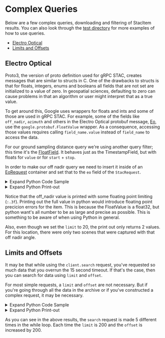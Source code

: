 # Complex Queries
Below are a few complex queries, downloading and filtering of StacItem results. You can also look through the [test directory](./test) for more examples of how to use queries.

- [Electro Optical](#electro-optical)
- [Limits and Offsets](#limits-and-offsets)

## Electro Optical
Proto3, the version of proto definition used for gRPC STAC, creates messages that are similar to structs in C. One of the drawbacks to structs is that for floats, integers, enums and booleans all fields that are not set are initialized to a value of zero. In geospatial sciences, defaulting to zero can cause problems in that an algorithm or user might interpret that as a true value. 

To get around this, Google uses wrappers for floats and ints and some of those are used in gRPC STAC. For example, some of the fields like `off_nadir`, `azimuth` and others in the Electro Optical protobuf message, [Eo](https://geo-grpc.github.io/api/#epl.protobuf.Eo), use the `google.protobuf.FloatValue` wrapper. As a consequence, accessing those values requires calling `field_name.value` instead of `field_name` to access the data.

For our ground sampling distance query we're using another query filter; this time it's the [FloatField](https://geo-grpc.github.io/api/#epl.protobuf.FloatField). It behaves just as the TimestampField, but with floats for `value` or for `start` + `stop`.

In order to make our off nadir query we need to insert it inside of an [EoRequest](https://geo-grpc.github.io/api/#epl.protobuf.EoRequest) container and set that to the `eo` field of the `StacRequest`.






<details><summary>Expand Python Code Sample</summary>


```python
from datetime import datetime, timezone
from nsl.stac.client import NSLClient
from nsl.stac import StacRequest, GeometryData, SpatialReferenceData, EoRequest, Eo, FloatField
from nsl.stac.enum import FieldRelationship

# create our off_nadir query to only return data captured with an angle of less than or 
# equal to 10 degrees
off_nadir = FloatField(value=10.0, rel_type=FieldRelationship.LT_OR_EQ)
# create an eo_request container
eo_request = EoRequest(off_nadir=off_nadir)
# define ourselves a point in Texas
ut_stadium_wkt = "POINT(-97.7323317 30.2830764)"
geometry_data = GeometryData(wkt=ut_stadium_wkt, sr=SpatialReferenceData(wkid=4326))
# create a StacRequest with geometry, eo_request and a limit of 20
stac_request = StacRequest(geometry=geometry_data, eo=eo_request, limit=20)

# get a client interface to the gRPC channel
client = NSLClient()
for stac_item in client.search(stac_request):
    print("{0} STAC item '{1}' from {2}\nhas a off_nadir {3:.3f}, which should be less than or "
          "equal to requested off_nadir {4}: confirmed {5}".format(
        Eo.Constellation.Name(stac_item.eo.constellation),
        stac_item.id,
        datetime.fromtimestamp(stac_item.observed.seconds, tz=timezone.utc).isoformat(),
        stac_item.eo.off_nadir.value,
        off_nadir.value,
        True))
```


</details>




<details><summary>Expand Python Print-out</summary>


```text
    nsl client connecting to stac service at: api.nearspacelabs.net:9090
    
    attempting NSL authentication against api.nearspacelabs.net
    fetching new authorization in 3540 seconds
    SWIFT STAC item '20200703T174443Z_650_POM1_ST2_P' from 2020-07-03T17:44:43+00:00
    has a off_nadir 1.980, which should be less than or equal to requested off_nadir 10.0: confirmed True
    SWIFT STAC item '20200703T174028Z_513_POM1_ST2_P' from 2020-07-03T17:40:28+00:00
    has a off_nadir 9.310, which should be less than or equal to requested off_nadir 10.0: confirmed True
    SWIFT STAC item '20200703T174021Z_509_POM1_ST2_P' from 2020-07-03T17:40:21+00:00
    has a off_nadir 8.052, which should be less than or equal to requested off_nadir 10.0: confirmed True
    SWIFT STAC item '20190822T183518Z_746_POM1_ST2_P' from 2019-08-22T18:35:18+00:00
    has a off_nadir 9.423, which should be less than or equal to requested off_nadir 10.0: confirmed True
    SWIFT STAC item '20190822T183510Z_742_POM1_ST2_P' from 2019-08-22T18:35:10+00:00
    has a off_nadir 9.349, which should be less than or equal to requested off_nadir 10.0: confirmed True
    SWIFT STAC item '20190821T180042Z_568_POM1_ST2_P' from 2019-08-21T18:00:42+00:00
    has a off_nadir 9.685, which should be less than or equal to requested off_nadir 10.0: confirmed True
    SWIFT STAC item '20190821T180028Z_561_POM1_ST2_P' from 2019-08-21T18:00:28+00:00
    has a off_nadir 8.978, which should be less than or equal to requested off_nadir 10.0: confirmed True
    SWIFT STAC item '20190821T180002Z_548_POM1_ST2_P' from 2019-08-21T18:00:02+00:00
    has a off_nadir 9.282, which should be less than or equal to requested off_nadir 10.0: confirmed True
    SWIFT STAC item '20190821T175954Z_544_POM1_ST2_P' from 2019-08-21T17:59:54+00:00
    has a off_nadir 8.855, which should be less than or equal to requested off_nadir 10.0: confirmed True
    SWIFT STAC item '20190821T175943Z_539_POM1_ST2_P' from 2019-08-21T17:59:43+00:00
    has a off_nadir 8.956, which should be less than or equal to requested off_nadir 10.0: confirmed True
    SWIFT STAC item '20190818T174304Z_205_POM1_ST2_P' from 2019-08-18T17:43:04+00:00
    has a off_nadir 7.015, which should be less than or equal to requested off_nadir 10.0: confirmed True
    SWIFT STAC item '20190818T174227Z_181_POM1_ST2_P' from 2019-08-18T17:42:27+00:00
    has a off_nadir 8.237, which should be less than or equal to requested off_nadir 10.0: confirmed True
```


</details>



Notice that the off_nadir value is printed with some floating point limiting (`:.3f`). Printing out the full value in python would introduce floating point precicion errors for the item. This is because the FloatValue is a float32, but python want's all number to be as large and precise as possible. This is something to be aware of when using Python in general.

Also, even though we set the `limit` to 20, the print out only returns 2 values. For this location, there were only two scenes that were captured with that off nadir angle.

## Limits and Offsets
It may be that while using the `client.search` request, you've requested so much data that you overrun the 15 second timeout. If that's the case, then you can search for data using `limit` and `offset`.

For most simple requests, a `limit` and `offset` are not necessary. But if you're going through all the data in the archive or if you've constructed a complex request, it may be necessary.





<details><summary>Expand Python Code Sample</summary>


```python
from datetime import date
from nsl.stac.client import NSLClient
from nsl.stac import StacRequest, GeometryData, SpatialReferenceData, enum
from nsl.stac.utils import pb_timestampfield
# wkt geometry of Travis County, Texas
travis_wkt = "POLYGON((-97.9736 30.6251, -97.9188 30.6032, -97.9243 30.5703, \
                -97.8695 30.5484, -97.8476 30.4717, -97.7764 30.4279, \
                -97.5793 30.4991, -97.3711 30.4170, -97.4916 30.2089, \
                -97.6505 30.0719, -97.6669 30.0665, -97.7107 30.0226, \
                -98.1708 30.3567, -98.1270 30.4279, -98.0503 30.6251))" 

# Query data from before September 1, 2019
time_filter = pb_timestampfield(value=date(2019, 9, 1), rel_type=enum.FieldRelationship.LT_OR_EQ)

geometry_data = GeometryData(wkt=travis_wkt, 
                             sr=SpatialReferenceData(wkid=4326))

# get a client interface to the gRPC channel
client = NSLClient()

limit = 200
offset = 0
total = 0
while total < 1000:
    # make our request
    stac_request = StacRequest(datetime=time_filter, geometry=geometry_data, limit=limit, offset=offset)
    # prepare request for next 
    offset += limit
    for stac_item in client.search(stac_request):
        total += 1
        # do cool things with data here
    if total % limit == 0:
        print("stac item id: {0} at {1} index in request".format(stac_item.id, total))
```


</details>




<details><summary>Expand Python Print-out</summary>


```text
    stac item id: 20190829T172909Z_1600_POM1_ST2_P at 200 index in request
    stac item id: 20190829T172054Z_1354_POM1_ST2_P at 400 index in request
    stac item id: 20190829T171353Z_1152_POM1_ST2_P at 600 index in request
    stac item id: 20190829T170044Z_770_POM1_ST2_P at 800 index in request
    stac item id: 20190829T165121Z_495_POM1_ST2_P at 1000 index in request
```


</details>



As you can see in the above results, the `search` request is made 5 different times in the while loop. Each time the `limit` is 200 and the `offset` is increased by 200. 
